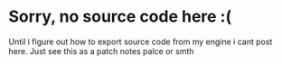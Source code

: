 # Sorry, no source code here :(
Until i figure out how to export source code from my engine i cant post here.
Just see this as a patch notes palce or smth
